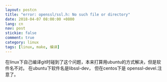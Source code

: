 ```yaml
---
layout: postcn
title: "error: openssl/ssl.h: No such file or directory"
date: 2018-04-07 08:00:00 +0800
lang: cn
nav: post
stickie: false 
comment: true
category: linux
tags: [linux, make, 编译]
---
```


在linux下自己编译git时碰到了这个问题，本来打算用ubuntu的方式解决，但是软件名不对。
在ubuntu下软件名是libssl-dev， 但在centos下是 openssl-devel.注意了。
